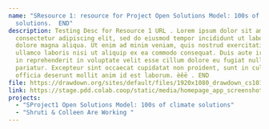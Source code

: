 ```yaml
---
name: "SResource 1: resource for Project Open Solutions Model: 100s of climate
  solutions.  END"
description: Testing Desc for Resource 1 URL . Lorem ipsum dolor sit amet,
  consectetur adipiscing elit, sed do eiusmod tempor incididunt ut labore et
  dolore magna aliqua. Ut enim ad minim veniam, quis nostrud exercitation
  ullamco laboris nisi ut aliquip ex ea commodo consequat. Duis aute irure dolor
  in reprehenderit in voluptate velit esse cillum dolore eu fugiat nulla
  pariatur. Excepteur sint occaecat cupidatat non proident, sunt in culpa qui
  officia deserunt mollit anim id est laborum. èêë . END
file: https://drawdown.org/sites/default/files/1920x1080_drawdown_cs101_poster01_0.jpg
link: https://stage.pdd.colab.coop/static/media/homepage_app_screenshot.666222be.jpg
projects:
  - "SProject1 Open Solutions Model: 100s of climate solutions"
  - "Shruti & Colleen Are Working "
---
```

